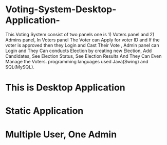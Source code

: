 # Voting-System-Desktop-Application-
This Voting System consist of two panels one is 1) Voters panel and 2) Admins panel, In Voters panel The Voter can Apply for voter ID and If the voter is approved then they Login and Cast Their Vote , Admin panel can Login and They Can conducts Election by creating new Election, Add Candidates, See Election Status, See Election Results And They Can Even Manage the Voters. programming languages used Java(Swing) and SQL(MySQL).
# This is Desktop Application
# Static Application
# Multiple User, One Admin
